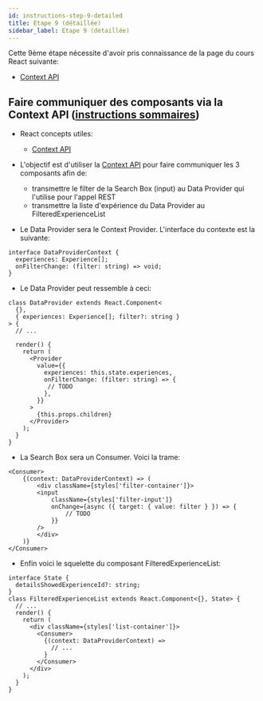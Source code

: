 ```yaml
---
id: instructions-step-9-detailed
title: Etape 9 (détaillée)
sidebar_label: Etape 9 (détaillée)
---
```


Cette 9ème étape nécessite d'avoir pris connaissance de la page du cours React suivante:

- [Context API](https://reactjs.org/docs/context.html)

## Faire communiquer des composants via la Context API ([instructions sommaires](./step-8-summary.md))

- React concepts utiles:

  - [Context API](https://reactjs.org/docs/context.html)

- L'objectif est d'utiliser la [Context API](https://reactjs.org/docs/context.html) pour faire communiquer les 3 composants afin de:
  - transmettre le filter de la Search Box (input) au Data Provider qui l'utilise pour l'appel REST
  - transmettre la liste d'expérience du Data Provider au FilteredExperienceList 
- Le Data Provider sera le Context Provider. L'interface du contexte est la suivante:
```tsx
interface DataProviderContext {
  experiences: Experience[];
  onFilterChange: (filter: string) => void;
}
```
- Le Data Provider peut ressemble à ceci:
```tsx
class DataProvider extends React.Component<
  {},
  { experiences: Experience[]; filter?: string }
> {
  // ...

  render() {
    return (
      <Provider
        value={{
          experiences: this.state.experiences,
          onFilterChange: (filter: string) => {
           // TODO
          },
        }}
      >
        {this.props.children}
      </Provider>
    );
  }
}
```
- La Search Box sera un Consumer. Voici la trame:
```tsx
<Consumer>
    {(context: DataProviderContext) => (
        <div className={styles['filter-container']}>
        <input
            className={styles['filter-input']}
            onChange={async ({ target: { value: filter } }) => {
                // TODO
            }}
        />
        </div>
    )}
</Consumer>
```
- Enfin voici le squelette du composant FilteredExperienceList:
```tsx
interface State {
  detailsShowedExperienceId?: string;
}
class FilteredExperienceList extends React.Component<{}, State> {
  // ...
  render() {
    return (
      <div className={styles['list-container']}>
        <Consumer>
          {(context: DataProviderContext) =>
            // ...
          }
        </Consumer>
      </div>
    );
  }
}
```
